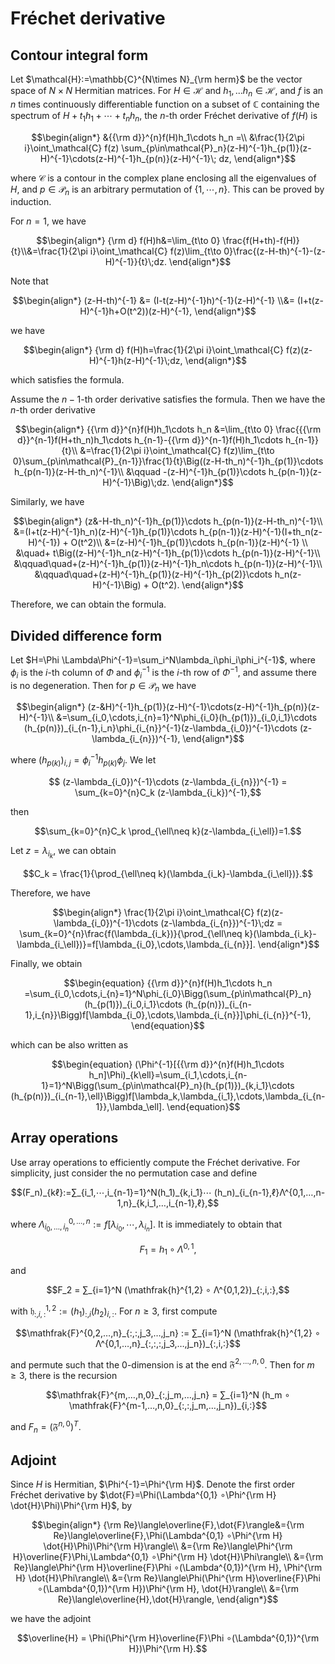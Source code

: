 # Fréchet derivative 

## Contour integral form
Let $\mathcal{H}:=\mathbb{C}^{N\times N}_{\rm herm}$ be the vector space of $N\times N$ Hermitian matrices. For $H\in\mathcal{H}$ and $h_1,...h_n\in\mathcal{H}$, and $f$ is an $n$ times continuously differentiable function on a subset of $\mathbb{C}$ containing the spectrum of $H+t_1h_1+\cdots + t_nh_n$, the $n$-th order Fréchet derivative of $f(H)$ is
```math
\begin{align*}
    &{{\rm d}}^{n}f(H)h_1\cdots h_n =\\ &\frac{1}{2\pi i}\oint_\mathcal{C} f(z) \sum_{p\in\mathcal{P}_n}(z-H)^{-1}h_{p(1)}(z-H)^{-1}\cdots(z-H)^{-1}h_{p(n)}(z-H)^{-1}\; dz,
\end{align*}
```
where $\mathcal{C}$ is a contour in the complex plane enclosing all the eigenvalues of $H$, and $p\in\mathcal{P}_n$ is an arbitrary permutation of $\{1,\cdots,n\}$. This can be proved by induction.

For $n = 1$, we have 
```math
\begin{align*}
    {\rm d} f(H)h&=\lim_{t\to 0} \frac{f(H+th)-f(H)}{t}\\&=\frac{1}{2\pi i}\oint_\mathcal{C} f(z)\lim_{t\to 0}\frac{(z-H-th)^{-1}-(z-H)^{-1}}{t}\;dz.
\end{align*}
```
Note that
```math
\begin{align*}
    (z-H-th)^{-1}  &= (I-t(z-H)^{-1}h)^{-1}(z-H)^{-1} \\&= (I+t(z-H)^{-1}h+O(t^2))(z-H)^{-1},
\end{align*}
```
we have 
```math
\begin{align*}
    {\rm d} f(H)h=\frac{1}{2\pi i}\oint_\mathcal{C} f(z)(z-H)^{-1}h(z-H)^{-1}\;dz,
\end{align*}
```
which satisfies the formula.

Assume the $n-1$-th order derivative satisfies the formula. Then we have the $n$-th order derivative
```math
\begin{align*}
    {{\rm d}}^{n}f(H)h_1\cdots h_n &=\lim_{t\to 0} \frac{{{\rm d}}^{n-1}f(H+th_n)h_1\cdots h_{n-1}-{{\rm d}}^{n-1}f(H)h_1\cdots h_{n-1}}{t}\\
    &=\frac{1}{2\pi i}\oint_\mathcal{C} f(z)\lim_{t\to 0}\sum_{p\in\mathcal{P}_{n-1}}\frac{1}{t}\Big((z-H-th_n)^{-1}h_{p(1)}\cdots h_{p(n-1)}(z-H-th_n)^{-1}\\
    &\qquad -(z-H)^{-1}h_{p(1)}\cdots h_{p(n-1)}(z-H)^{-1}\Big)\;dz.
\end{align*}
```
Similarly, we have
```math 
\begin{align*}
   (z&-H-th_n)^{-1}h_{p(1)}\cdots h_{p(n-1)}(z-H-th_n)^{-1}\\
    &=(I+t(z-H)^{-1}h_n)(z-H)^{-1}h_{p(1)}\cdots h_{p(n-1)}(z-H)^{-1}(I+th_n(z-H)^{-1}) + O(t^2)\\
    &=(z-H)^{-1}h_{p(1)}\cdots h_{p(n-1)}(z-H)^{-1} \\
    &\quad+ t\Big((z-H)^{-1}h_n(z-H)^{-1}h_{p(1)}\cdots h_{p(n-1)}(z-H)^{-1}\\
    &\qquad\quad+(z-H)^{-1}h_{p(1)}(z-H)^{-1}h_n\cdots h_{p(n-1)}(z-H)^{-1}\\
    &\qquad\quad+(z-H)^{-1}h_{p(1)}(z-H)^{-1}h_{p(2)}\cdots h_n(z-H)^{-1}\Big) + O(t^2).
\end{align*}
```
Therefore, we can obtain the formula.

## Divided difference form
Let $H=\Phi \Lambda\Phi^{-1}=\sum_i^N\lambda_i\phi_i\phi_i^{-1}$, where $\phi_i$ is the $i$-th column of $\Phi$ and $\phi_i^{-1}$ is the $i$-th row of $\Phi^{-1}$, and assume there is no degeneration. Then for $p\in\mathcal{P}_n$ we have
```math 
\begin{align*}
    (z-&H)^{-1}h_{p(1)}(z-H)^{-1}\cdots(z-H)^{-1}h_{p(n)}(z-H)^{-1}\\
    &=\sum_{i_0,\cdots,i_{n}=1}^N\phi_{i_0}(h_{p(1)})_{i_0,i_1}\cdots (h_{p(n)})_{i_{n-1},i_n}\phi_{i_{n}}^{-1}(z-\lambda_{i_0})^{-1}\cdots (z-\lambda_{i_{n}})^{-1},
\end{align*}
```
where $(h_{p(k)})_{i,j}=\phi_i^{-1}h_{p(k)}\phi_j$. We let
```math 
    (z-\lambda_{i_0})^{-1}\cdots (z-\lambda_{i_{n}})^{-1} = \sum_{k=0}^{n}C_k (z-\lambda_{i_k})^{-1},
```
then
```math 
\sum_{k=0}^{n}C_k \prod_{\ell\neq k}(z-\lambda_{i_\ell})=1.
```
Let $z=\lambda_{i_k}$, we can obtain
```math 
C_k = \frac{1}{\prod_{\ell\neq k}(\lambda_{i_k}-\lambda_{i_\ell})}.
```
Therefore, we have
```math 
\begin{align*}
    \frac{1}{2\pi i}\oint_\mathcal{C} f(z)(z-\lambda_{i_0})^{-1}\cdots (z-\lambda_{i_{n}})^{-1}\;dz = \sum_{k=0}^{n}\frac{f(\lambda_{i_k})}{\prod_{\ell\neq k}(\lambda_{i_k}-\lambda_{i_\ell})}=f[\lambda_{i_0},\cdots,\lambda_{i_{n}}].
\end{align*}
```
Finally, we obtain
```math 
\begin{equation}
    {{\rm d}}^{n}f(H)h_1\cdots h_n =\sum_{i_0,\cdots,i_{n}=1}^N\phi_{i_0}\Bigg(\sum_{p\in\mathcal{P}_n}(h_{p(1)})_{i_0,i_1}\cdots (h_{p(n)})_{i_{n-1},i_{n}}\Bigg)f[\lambda_{i_0},\cdots,\lambda_{i_{n}}]\phi_{i_{n}}^{-1},
\end{equation}
```
which can be also written as 
```math 
\begin{equation}
(\Phi^{-1}[{{\rm d}}^{n}f(H)h_1\cdots h_n]\Phi)_{k\ell}=\sum_{i_1,\cdots,i_{n-1}=1}^N\Bigg(\sum_{p\in\mathcal{P}_n}(h_{p(1)})_{k,i_1}\cdots (h_{p(n)})_{i_{n-1},\ell}\Bigg)f[\lambda_k,\lambda_{i_1},\cdots,\lambda_{i_{n-1}},\lambda_\ell].
\end{equation}
```

## Array operations
Use array operations to efficiently compute the Fréchet derivative. For simplicity, just consider the no permutation case and define
```math
(F_n)_{kℓ}:=∑_{i_1,⋯,i_{n-1}=1}^N(h_1)_{k,i_1}⋯ (h_n)_{i_{n-1},ℓ}Λ^{0,1,…,n-1,n}_{k,i_1,…,i_{n-1},ℓ},
```
where $Λ^{0,…,n}_{i_0,…,i_n} := f[λ_{i_0},⋯,λ_{i_n}]$. It is immediately to obtain that 
```math
F_1 =  h_1 ∘ Λ^{0,1},
```
and 
```math
F_2 = ∑_{i=1}^N (\mathfrak{h}^{1,2} ∘ Λ^{0,1,2})_{:,i,:},
```
 with $\mathfrak{h}^{1,2}_{:,i,:} := (h_1)_{:,i}(h_2)_{i,:}$. For $n ≥ 3$, first compute 
```math
\mathfrak{F}^{0,2,…,n}_{:,:,j_3,…,j_n} := ∑_{i=1}^N (\mathfrak{h}^{1,2} ∘ Λ^{0,1,…,n}_{:,:,:,j_3,…,j_n})_{:,i,:}
```
and permute such that the $0$-dimension is at the end $\mathfrak{F}^{2,…,n,0}$. Then for $m ≥ 3$, there is the recursion
```math
\mathfrak{F}^{m,…,n,0}_{:,j_m,…,j_n} = ∑_{i=1}^N (h_m ∘ \mathfrak{F}^{m-1,…,n,0}_{:,:,j_m,…,j_n})_{i,:}
```
and $F_n = (\mathfrak{F}^{n,0})^T$.

## Adjoint
Since $H$ is Hermitian, $\Phi^{-1}=\Phi^{\rm H}$. Denote the first order Fréchet derivative by $\dot{F}=\Phi(\Lambda^{0,1} ∘\Phi^{\rm H} \dot{H}\Phi)\Phi^{\rm H}$, by
```math 
\begin{align*}
  {\rm Re}\langle\overline{F},\dot{F}\rangle&={\rm Re}\langle\overline{F},\Phi(\Lambda^{0,1} ∘\Phi^{\rm H} \dot{H}\Phi)\Phi^{\rm H}\rangle\\
    &={\rm Re}\langle\Phi^{\rm H}\overline{F}\Phi,\Lambda^{0,1} ∘\Phi^{\rm H} \dot{H}\Phi\rangle\\
    &={\rm Re}\langle\Phi^{\rm H}\overline{F}\Phi ∘(\Lambda^{0,1})^{\rm H}, \Phi^{\rm H} \dot{H}\Phi\rangle\\
    &={\rm Re}\langle\Phi(\Phi^{\rm H}\overline{F}\Phi ∘(\Lambda^{0,1})^{\rm H})\Phi^{\rm H}, \dot{H}\rangle\\
    &={\rm Re}\langle\overline{H},\dot{H}\rangle,
\end{align*}
```
we have the adjoint 
```math
\overline{H} = \Phi(\Phi^{\rm H}\overline{F}\Phi ∘(\Lambda^{0,1})^{\rm H})\Phi^{\rm H}.
```



